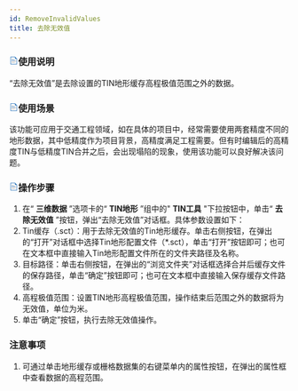 ```yaml
---
id: RemoveInvalidValues
title: 去除无效值  
---  
```

### ![](../../../img/read.gif)使用说明

“去除无效值”是去除设置的TIN地形缓存高程极值范围之外的数据。

### ![](../../../img/read.gif)使用场景

该功能可应用于交通工程领域，如在具体的项目中，经常需要使用两套精度不同的地形数据，其中低精度作为项目背景，高精度满足工程需要。但有时编辑后的高精度TIN与低精度TIN合并之后，会出现塌陷的现象，使用该功能可以良好解决该问题。

### ![](../../../img/read.gif)操作步骤

1. 在“ **三维数据** ”选项卡的“ **TIN地形** ”组中的" **TIN工具** "下拉按钮中，单击“ **去除无效值** ”按钮，弹出“去除无效值”对话框。具体参数设置如下：
2. Tin缓存（.sct）：用于去除无效值的Tin地形缓存。单击右侧按钮，在弹出的“打开”对话框中选择Tin地形配置文件（*.sct），单击“打开”按钮即可；也可在文本框中直接输入Tin地形配置文件所在的文件夹路径及名称。
3. 目标路径：单击右侧按钮，在弹出的“浏览文件夹”对话框选择合并后缓存文件的保存路径，单击“确定”按钮即可；也可在文本框中直接输入保存缓存文件路径。
4. 高程极值范围：设置TIN地形高程极值范围，操作结束后范围之外的数据将为无效值，单位为米。
5. 单击“确定”按钮，执行去除无效值操作。

### 注意事项
1. 可通过单击地形缓存或栅格数据集的右键菜单内的属性按钮，在弹出的属性框中查看数据的高程范围。




